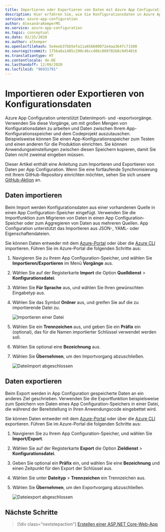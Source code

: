 ```yaml
---
title: Importieren oder Exportieren von Daten mit Azure App Configuration
description: Hier erfahren Sie, wie Sie Konfigurationsdaten in Azure App Configuration importieren oder daraus exportieren. Tauschen Sie Daten zwischen dem App Configuration-Speicher und dem Codeprojekt.
services: azure-app-configuration
author: AlexandraKemperMS
ms.service: azure-app-configuration
ms.topic: conceptual
ms.date: 02/25/2020
ms.author: alkemper
ms.openlocfilehash: 5e4eeb37bb5efa11a656600072e4aa364fc71500
ms.sourcegitcommit: 1756a8a1485c290c46cc40bc869702b8c8454016
ms.translationtype: HT
ms.contentlocale: de-DE
ms.lasthandoff: 12/09/2020
ms.locfileid: "96931791"
---
```

# <a name="import-or-export-configuration-data"></a>Importieren oder Exportieren von Konfigurationsdaten

Azure App Configuration unterstützt Datenimport- und -exportvorgänge. Verwenden Sie diese Vorgänge, um mit großen Mengen von Konfigurationsdaten zu arbeiten und Daten zwischen Ihrem App-Konfigurationsspeicher und dem Codeprojekt auszutauschen. Beispielsweise können Sie einen App-Konfigurationsspeicher zum Testen und einen anderen für die Produktion einrichten. Sie können Anwendungseinstellungen zwischen diesen Speichern kopieren, damit Sie Daten nicht zweimal eingeben müssen.

Dieser Artikel enthält eine Anleitung zum Importieren und Exportieren von Daten per App Configuration. Wenn Sie eine fortlaufende Synchronisierung mit Ihrem GitHub-Repository einrichten möchten, sehen Sie sich unsere [GitHub-Aktion](./concept-github-action.md) an.

## <a name="import-data"></a>Daten importieren

Beim Import werden Konfigurationsdaten aus einer vorhandenen Quelle in einen App Configuration-Speicher eingefügt. Verwenden Sie die Importfunktion zum Migrieren von Daten in einen App Configuration-Speicher oder zum Aggregieren von Daten aus mehreren Quellen. App Configuration unterstützt das Importieren aus JSON-, YAML- oder Eigenschaftendateien.

Sie können Daten entweder mit dem [Azure-Portal](https://portal.azure.com) oder über die [Azure CLI](./scripts/cli-import.md) importieren. Führen Sie im Azure-Portal die folgenden Schritte aus:

1. Navigieren Sie zu Ihrem App Configuration-Speicher, und wählen Sie **Importieren/Exportieren** im Menü **Vorgänge** aus.

1. Wählen Sie auf der Registerkarte **Import** die Option **Quelldienst** > **Konfigurationsdatei**.

1. Wählen Sie **Für Sprache** aus, und wählen Sie Ihren gewünschten Eingabetyp aus.

1. Wählen Sie das Symbol **Ordner** aus, und greifen Sie auf die zu importierende Datei zu.

    ![Importieren einer Datei](./media/import-file.png)

1. Wählen Sie ein **Trennzeichen** aus, und geben Sie ein **Präfix** ein (optional), das für die Namen importierter Schlüssel verwendet werden soll.

1. Wählen Sie optional eine **Bezeichnung** aus.

1. Wählen Sie **Übernehmen**, um den Importvorgang abzuschließen.

    ![Dateiimport abgeschlossen](./media/import-file-complete.png)

## <a name="export-data"></a>Daten exportieren

Beim Export werden in App Configuration gespeicherte Daten an ein anderes Ziel geschrieben. Verwenden Sie die Exportfunktion beispielsweise zum Speichern von Daten eines App Configuration-Speichers in einer Datei, die während der Bereitstellung in Ihren Anwendungscode eingebettet wird.

Sie können Daten entweder mit dem [Azure-Portal](https://portal.azure.com) oder über die [Azure CLI](./scripts/cli-export.md) exportieren. Führen Sie im Azure-Portal die folgenden Schritte aus:

1. Navigieren Sie zu Ihrem App Configuration-Speicher, und wählen Sie **Import/Export**.

1. Wählen Sie auf der Registerkarte **Export** die Option **Zieldienst** > **Konfigurationsdatei**.

1. Geben Sie optional ein **Präfix** ein, und wählen Sie eine **Bezeichnung** und einen Zeitpunkt für den Export der Schlüssel aus.

1. Wählen Sie unter **Dateityp** > **Trennzeichen** ein Trennzeichen aus.

1. Wählen Sie **Übernehmen**, um den Exportvorgang abzuschließen.

    ![Dateiexport abgeschlossen](./media/export-file-complete.png)

## <a name="next-steps"></a>Nächste Schritte

> [!div class="nextstepaction"]
> [Erstellen einer ASP.NET Core-Web-App](./quickstart-aspnet-core-app.md)